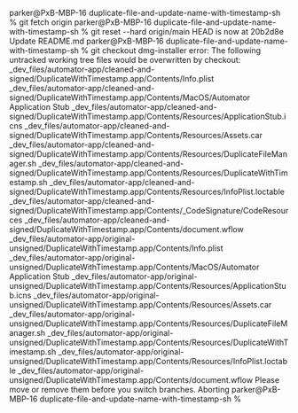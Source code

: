 parker@PxB-MBP-16 duplicate-file-and-update-name-with-timestamp-sh % git fetch origin
parker@PxB-MBP-16 duplicate-file-and-update-name-with-timestamp-sh % git reset --hard origin/main
HEAD is now at 20b2d8e Update README.md
parker@PxB-MBP-16 duplicate-file-and-update-name-with-timestamp-sh % git checkout dmg-installer
error: The following untracked working tree files would be overwritten by checkout:
    _dev_files/automator-app/cleaned-and-signed/DuplicateWithTimestamp.app/Contents/Info.plist
    _dev_files/automator-app/cleaned-and-signed/DuplicateWithTimestamp.app/Contents/MacOS/Automator Application Stub
    _dev_files/automator-app/cleaned-and-signed/DuplicateWithTimestamp.app/Contents/Resources/ApplicationStub.icns
    _dev_files/automator-app/cleaned-and-signed/DuplicateWithTimestamp.app/Contents/Resources/Assets.car
    _dev_files/automator-app/cleaned-and-signed/DuplicateWithTimestamp.app/Contents/Resources/DuplicateFileManager.sh
    _dev_files/automator-app/cleaned-and-signed/DuplicateWithTimestamp.app/Contents/Resources/DuplicateWithTimestamp.sh
    _dev_files/automator-app/cleaned-and-signed/DuplicateWithTimestamp.app/Contents/Resources/InfoPlist.loctable
    _dev_files/automator-app/cleaned-and-signed/DuplicateWithTimestamp.app/Contents/_CodeSignature/CodeResources
    _dev_files/automator-app/cleaned-and-signed/DuplicateWithTimestamp.app/Contents/document.wflow
    _dev_files/automator-app/original-unsigned/DuplicateWithTimestamp.app/Contents/Info.plist
    _dev_files/automator-app/original-unsigned/DuplicateWithTimestamp.app/Contents/MacOS/Automator Application Stub
    _dev_files/automator-app/original-unsigned/DuplicateWithTimestamp.app/Contents/Resources/ApplicationStub.icns
    _dev_files/automator-app/original-unsigned/DuplicateWithTimestamp.app/Contents/Resources/Assets.car
    _dev_files/automator-app/original-unsigned/DuplicateWithTimestamp.app/Contents/Resources/DuplicateFileManager.sh
    _dev_files/automator-app/original-unsigned/DuplicateWithTimestamp.app/Contents/Resources/DuplicateWithTimestamp.sh
    _dev_files/automator-app/original-unsigned/DuplicateWithTimestamp.app/Contents/Resources/InfoPlist.loctable
    _dev_files/automator-app/original-unsigned/DuplicateWithTimestamp.app/Contents/document.wflow
Please move or remove them before you switch branches.
Aborting
parker@PxB-MBP-16 duplicate-file-and-update-name-with-timestamp-sh % 
